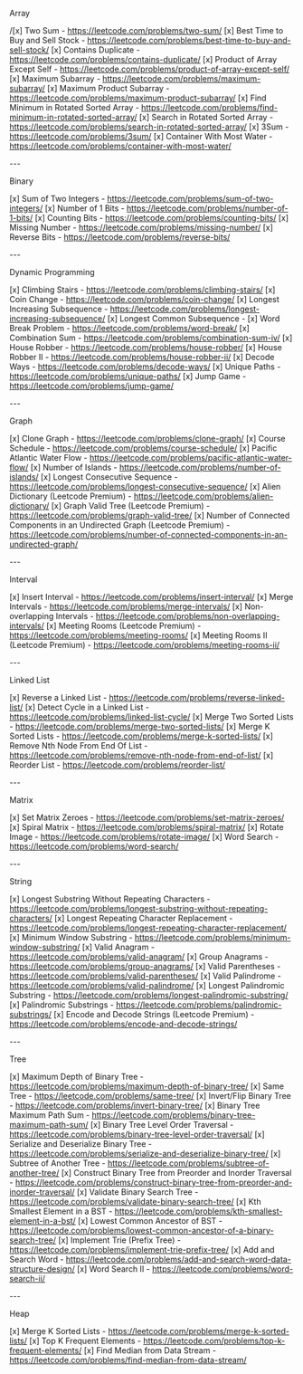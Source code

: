 Array

/[x] Two Sum - https://leetcode.com/problems/two-sum/
[x] Best Time to Buy and Sell Stock - https://leetcode.com/problems/best-time-to-buy-and-sell-stock/
[x] Contains Duplicate - https://leetcode.com/problems/contains-duplicate/
[x] Product of Array Except Self - https://leetcode.com/problems/product-of-array-except-self/
[x] Maximum Subarray - https://leetcode.com/problems/maximum-subarray/
[x] Maximum Product Subarray - https://leetcode.com/problems/maximum-product-subarray/
[x] Find Minimum in Rotated Sorted Array - https://leetcode.com/problems/find-minimum-in-rotated-sorted-array/
[x] Search in Rotated Sorted Array - https://leetcode.com/problems/search-in-rotated-sorted-array/
[x] 3Sum - https://leetcode.com/problems/3sum/
[x] Container With Most Water - https://leetcode.com/problems/container-with-most-water/

\---

Binary

[x] Sum of Two Integers - https://leetcode.com/problems/sum-of-two-integers/
[x] Number of 1 Bits - https://leetcode.com/problems/number-of-1-bits/
[x] Counting Bits - https://leetcode.com/problems/counting-bits/
[x] Missing Number - https://leetcode.com/problems/missing-number/
[x] Reverse Bits - https://leetcode.com/problems/reverse-bits/

\---

Dynamic Programming

[x] Climbing Stairs - https://leetcode.com/problems/climbing-stairs/
[x] Coin Change - https://leetcode.com/problems/coin-change/
[x] Longest Increasing Subsequence - https://leetcode.com/problems/longest-increasing-subsequence/
[x] Longest Common Subsequence -
[x] Word Break Problem - https://leetcode.com/problems/word-break/
[x] Combination Sum - https://leetcode.com/problems/combination-sum-iv/
[x] House Robber - https://leetcode.com/problems/house-robber/
[x] House Robber II - https://leetcode.com/problems/house-robber-ii/
[x] Decode Ways - https://leetcode.com/problems/decode-ways/
[x] Unique Paths - https://leetcode.com/problems/unique-paths/
[x] Jump Game - https://leetcode.com/problems/jump-game/

\---

Graph

[x] Clone Graph - https://leetcode.com/problems/clone-graph/
[x] Course Schedule - https://leetcode.com/problems/course-schedule/
[x] Pacific Atlantic Water Flow - https://leetcode.com/problems/pacific-atlantic-water-flow/
[x] Number of Islands - https://leetcode.com/problems/number-of-islands/
[x] Longest Consecutive Sequence - https://leetcode.com/problems/longest-consecutive-sequence/
[x] Alien Dictionary (Leetcode Premium) - https://leetcode.com/problems/alien-dictionary/
[x] Graph Valid Tree (Leetcode Premium) - https://leetcode.com/problems/graph-valid-tree/
[x] Number of Connected Components in an Undirected Graph (Leetcode Premium) - https://leetcode.com/problems/number-of-connected-components-in-an-undirected-graph/

\---

Interval

\[x] Insert Interval - https://leetcode.com/problems/insert-interval/
[x] Merge Intervals - https://leetcode.com/problems/merge-intervals/
[x] Non-overlapping Intervals - https://leetcode.com/problems/non-overlapping-intervals/
[x] Meeting Rooms (Leetcode Premium) - https://leetcode.com/problems/meeting-rooms/
[x] Meeting Rooms II (Leetcode Premium) - https://leetcode.com/problems/meeting-rooms-ii/

\---

Linked List

[x] Reverse a Linked List - https://leetcode.com/problems/reverse-linked-list/
[x] Detect Cycle in a Linked List - https://leetcode.com/problems/linked-list-cycle/
[x] Merge Two Sorted Lists - https://leetcode.com/problems/merge-two-sorted-lists/
[x] Merge K Sorted Lists - https://leetcode.com/problems/merge-k-sorted-lists/
[x] Remove Nth Node From End Of List - https://leetcode.com/problems/remove-nth-node-from-end-of-list/
[x] Reorder List - https://leetcode.com/problems/reorder-list/

\---

Matrix

[x] Set Matrix Zeroes - https://leetcode.com/problems/set-matrix-zeroes/
[x] Spiral Matrix - https://leetcode.com/problems/spiral-matrix/
[x] Rotate Image - https://leetcode.com/problems/rotate-image/
[x] Word Search - https://leetcode.com/problems/word-search/

\---

String

[x] Longest Substring Without Repeating Characters - https://leetcode.com/problems/longest-substring-without-repeating-characters/
[x] Longest Repeating Character Replacement - https://leetcode.com/problems/longest-repeating-character-replacement/
[x] Minimum Window Substring - https://leetcode.com/problems/minimum-window-substring/
[x] Valid Anagram - https://leetcode.com/problems/valid-anagram/
[x] Group Anagrams - https://leetcode.com/problems/group-anagrams/
[x] Valid Parentheses - https://leetcode.com/problems/valid-parentheses/
[x] Valid Palindrome - https://leetcode.com/problems/valid-palindrome/
[x] Longest Palindromic Substring - https://leetcode.com/problems/longest-palindromic-substring/
\[x] Palindromic Substrings - https://leetcode.com/problems/palindromic-substrings/
[x] Encode and Decode Strings (Leetcode Premium) - https://leetcode.com/problems/encode-and-decode-strings/

\---

Tree

[x] Maximum Depth of Binary Tree - https://leetcode.com/problems/maximum-depth-of-binary-tree/
[x] Same Tree - https://leetcode.com/problems/same-tree/
[x] Invert/Flip Binary Tree - https://leetcode.com/problems/invert-binary-tree/
[x] Binary Tree Maximum Path Sum - https://leetcode.com/problems/binary-tree-maximum-path-sum/
[x] Binary Tree Level Order Traversal - https://leetcode.com/problems/binary-tree-level-order-traversal/
[x] Serialize and Deserialize Binary Tree - https://leetcode.com/problems/serialize-and-deserialize-binary-tree/
[x] Subtree of Another Tree - https://leetcode.com/problems/subtree-of-another-tree/
[x] Construct Binary Tree from Preorder and Inorder Traversal - https://leetcode.com/problems/construct-binary-tree-from-preorder-and-inorder-traversal/
[x] Validate Binary Search Tree - https://leetcode.com/problems/validate-binary-search-tree/
[x] Kth Smallest Element in a BST - https://leetcode.com/problems/kth-smallest-element-in-a-bst/
[x] Lowest Common Ancestor of BST - https://leetcode.com/problems/lowest-common-ancestor-of-a-binary-search-tree/
[x] Implement Trie (Prefix Tree) - https://leetcode.com/problems/implement-trie-prefix-tree/
[x] Add and Search Word - https://leetcode.com/problems/add-and-search-word-data-structure-design/
[x] Word Search II - https://leetcode.com/problems/word-search-ii/

\---

Heap

[x] Merge K Sorted Lists - https://leetcode.com/problems/merge-k-sorted-lists/
[x] Top K Frequent Elements - https://leetcode.com/problems/top-k-frequent-elements/
[x] Find Median from Data Stream - https://leetcode.com/problems/find-median-from-data-stream/